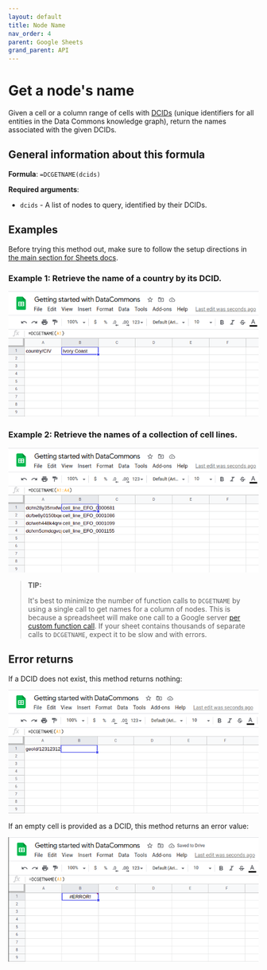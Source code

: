 ```yaml
---
layout: default
title: Node Name
nav_order: 4
parent: Google Sheets
grand_parent: API
---
```


# Get a node's name

Given a cell or a column range of cells with [DCIDs](/glossary.md) (unique identifiers for all entities in the Data Commons knowledge graph), return the names associated with the given DCIDs.

## General information about this formula

**Formula**: `=DCGETNAME(dcids)`

**Required arguments**:

* `dcids` - A list of nodes to query, identified by their DCIDs.

## Examples

Before trying this method out, make sure to follow the setup directions in [the main section for Sheets docs](/api/sheets/index.html).

### Example 1: Retrieve the name of a country by its DCID.

![](/assets/images/sheets/sheets_get_name_cote_d_ivoire_cropped.png)

### Example 2: Retrieve the names of a collection of cell lines.

![](/assets/images/sheets/sheets_get_name_cell_lines_cropped.png)

>  **TIP:**
>
>  It's best to minimize the number of function calls to `DCGETNAME` by using a single call to get names for a column of nodes. This is because a spreadsheet will make one call to a Google server [per custom function call](https://developers.google.com/apps-script/guides/sheets/functions#optimization). If your sheet contains thousands of separate calls to `DCGETNAME`, expect it to be slow and with errors.


## Error returns

If a DCID does not exist, this method returns nothing:

![](/assets/images/sheets/sheets_get_name_wrong_dcid_cropped.png)

If an empty cell is provided as a DCID, this method returns an error value:

![](/assets/images/sheets/sheets_get_name_no_input_cropped.png)